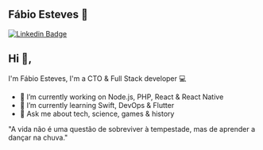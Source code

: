 ## Fábio Esteves 👋
[![Linkedin Badge](https://img.shields.io/badge/-danielobara-blue?style=flat-square&logo=Linkedin&logoColor=white&link=https://www.linkedin.com/in/danielobara/)](https://www.linkedin.com/in/danielobara/)

## Hi 👋, 
I'm Fábio Esteves, I'm a CTO & Full Stack developer 💻 

- 🔭 I’m currently working on Node.js, PHP, React & React Native
- 🌱 I’m currently learning Swift, DevOps & Flutter
- 💬 Ask me about tech, science, games & history

"A vida não é uma questão de sobreviver à tempestade, mas de aprender a dançar na chuva." 
